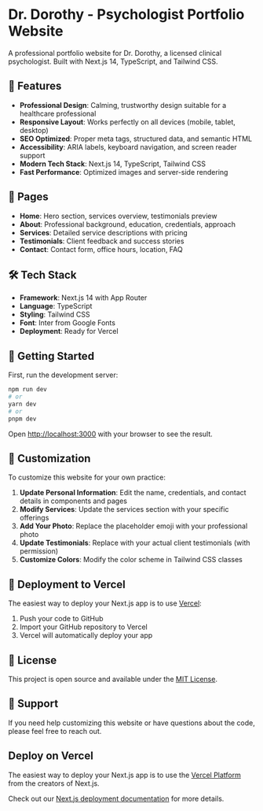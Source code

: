 # Dr. Dorothy - Psychologist Portfolio Website

A professional portfolio website for Dr. Dorothy, a licensed clinical psychologist. Built with Next.js 14, TypeScript, and Tailwind CSS.

## 🌟 Features

- **Professional Design**: Calming, trustworthy design suitable for a healthcare professional
- **Responsive Layout**: Works perfectly on all devices (mobile, tablet, desktop)
- **SEO Optimized**: Proper meta tags, structured data, and semantic HTML
- **Accessibility**: ARIA labels, keyboard navigation, and screen reader support
- **Modern Tech Stack**: Next.js 14, TypeScript, Tailwind CSS
- **Fast Performance**: Optimized images and server-side rendering

## 📁 Pages

- **Home**: Hero section, services overview, testimonials preview
- **About**: Professional background, education, credentials, approach
- **Services**: Detailed service descriptions with pricing
- **Testimonials**: Client feedback and success stories
- **Contact**: Contact form, office hours, location, FAQ

## 🛠️ Tech Stack

- **Framework**: Next.js 14 with App Router
- **Language**: TypeScript
- **Styling**: Tailwind CSS
- **Font**: Inter from Google Fonts
- **Deployment**: Ready for Vercel

## 🚀 Getting Started

First, run the development server:

```bash
npm run dev
# or
yarn dev
# or
pnpm dev
```

Open [http://localhost:3000](http://localhost:3000) with your browser to see the result.

## 📝 Customization

To customize this website for your own practice:

1. **Update Personal Information**: Edit the name, credentials, and contact details in components and pages
2. **Modify Services**: Update the services section with your specific offerings
3. **Add Your Photo**: Replace the placeholder emoji with your professional photo
4. **Update Testimonials**: Replace with your actual client testimonials (with permission)
5. **Customize Colors**: Modify the color scheme in Tailwind CSS classes

## 🚀 Deployment to Vercel

The easiest way to deploy your Next.js app is to use [Vercel](https://vercel.com/new?utm_medium=default-template&filter=next.js&utm_source=create-next-app&utm_campaign=create-next-app-readme):

1. Push your code to GitHub
2. Import your GitHub repository to Vercel
3. Vercel will automatically deploy your app

## 📄 License

This project is open source and available under the [MIT License](LICENSE).

## 🤝 Support

If you need help customizing this website or have questions about the code, please feel free to reach out.

## Deploy on Vercel

The easiest way to deploy your Next.js app is to use the [Vercel Platform](https://vercel.com/new?utm_medium=default-template&filter=next.js&utm_source=create-next-app&utm_campaign=create-next-app-readme) from the creators of Next.js.

Check out our [Next.js deployment documentation](https://nextjs.org/docs/app/building-your-application/deploying) for more details.
